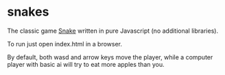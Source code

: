 # snakes
The classic game [Snake](https://en.wikipedia.org/wiki/Snake_(video_game)) written in pure Javascript (no additional libraries).

To run just open index.html in a browser.

By default, both wasd and arrow keys move the player, while a computer player with basic ai will try to eat more apples than you.
